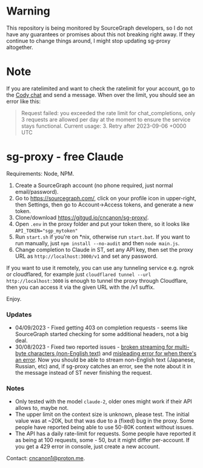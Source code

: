 # Warning
This repository is being monitored by SourceGraph developers, so I do not have any guarantees or promises about this not breaking right away.
If they continue to change things around, I might stop updating sg-proxy altogether.

# Note
If you are ratelimited and want to check the ratelimit for your account, go to the [Cody chat](https://sourcegraph.com/cody) and send a message. When over the limit, you should see an error like this:
>Request failed: you exceeded the rate limit for chat_completions, only 3 requests are allowed per day at the moment to ensure the service stays functional. Current usage: 3. Retry after 2023-09-06 <time> +0000 UTC


# sg-proxy - free Claude

Requirements: Node, NPM.

1) Create a SourceGraph account (no phone required, just normal email/password).
2) Go to https://sourcegraph.com/, click on your profile icon in upper-right, then Settings, then go to Account->Access tokens, and generate a new token.
3) Clone/download https://gitgud.io/cncanon/sg-proxy/.
4) Open `.env` in the proxy folder and put your token there, so it looks like `API_TOKEN="sgp_mytoken"`
5) Run `start.sh` if you're on *nix, otherwise run `start.bat`. If you want to run manually, just `npm install --no-audit` and then `node main.js`. 
6) Change completion to Claude in ST, set any API key, then set the proxy URL as `http://localhost:3000/v1` and set any password.

If you want to use it remotely, you can use any tunneling service e.g. ngrok or cloudflared, for example just `cloudflared tunnel --url http://localhost:3000` is enough to tunnel the proxy through Cloudflare, then you can access it via the given URL with the /v1 suffix.

Enjoy.

### Updates
- 04/09/2023 - Fixed getting 403 on completion requests - seems like SourceGraph started checking for some additional headers, not a big deal. 
- 30/08/2023 - Fixed two reported issues - [broken streaming for multi-byte characters (non-English text)](https://gitgud.io/cncanon/sg-proxy/-/issues/2) and [misleading error for when there's an error](https://gitgud.io/cncanon/sg-proxy/-/issues/1). Now you should be able to stream non-English text (Japanese, Russian, etc) and, if sg-proxy catches an error, see the note about it in the message instead of ST never finishing the request. 

### Notes
- Only tested with the model `claude-2`, older ones might work if their API allows to, maybe not.
- The upper limit on the context size is unknown, please test. The initial value was at ~20K, but that was due to a (fixed) bug in the proxy. Some people have reported being able to use 50-80K context without issues.
- The API has a daily rate-limit for requests. Some people have reported it as being at 100 requests, some - 50, but it might differ per-account. If you get a 429 error in console, just create a new account.

Contact: cncanon1@proton.me.
